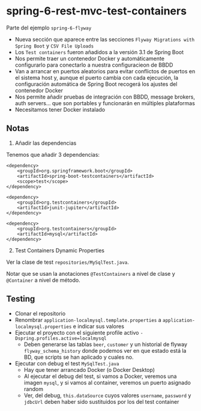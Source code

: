 # spring-6-rest-mvc-test-containers

Parte del ejemplo `spring-6-flyway`

- Nueva sección que aparece entre las secciones `Flyway Migrations with Spring Boot` y `CSV File Uploads`
- Los `Test containers` fueron añadidos a la versión 3.1 de Spring Boot
- Nos permite traer un contenedor Docker y automáticamente configurarlo para conectarlo a nuestra configuracieon de BBDD
- Van a arrancar en puertos aleatorios para evitar conflictos de puertos en el sistema host y, aunque el puerto cambia con cada ejecución, la configuración automática de Spring Boot recogerá los ajustes del contenedor Docker
- Nos permite añadir pruebas de integración con BBDD, message brokers, auth servers... que son portables y funcionarán en múltiples plataformas
- Necesitamos tener Docker instalado

## Notas

1. Añadir las dependencias

Tenemos que añadir 3 dependencias:

```
<dependency>
    <groupId>org.springframework.boot</groupId>
    <artifactId>spring-boot-testcontainers</artifactId>
    <scope>test</scope>
</dependency>

<dependency>
    <groupId>org.testcontainers</groupId>
    <artifactId>junit-jupiter</artifactId>
</dependency>

<dependency>
    <groupId>org.testcontainers</groupId>
    <artifactId>mysql</artifactId>
</dependency>
```
2. Test Containers Dynamic Properties

Ver la clase de test `repositories/MySqlTest.java`.

Notar que se usan la anotaciones `@TestContainers` a nivel de clase y `@Container` a nivel de método.

## Testing

- Clonar el repositorio
- Renombrar `application-localmysql.template.properties` a `application-localmysql.properties` e indicar sus valores
- Ejecutar el proyecto con el siguiente profile activo `-Dspring.profiles.active=localmysql`
  - Deben generarse las tablas `beer`, `customer` y un historial de flyway `flyway_schema_history` donde podemos ver en que estado está la BD, que scripts se han aplicado y cuales no.
- Ejecutar con debug el test `MySqlTest.java`
  - Hay que tener arrancado Docker (o Docker Desktop)
  - Al ejecutar el debug del test, si vamos a Docker, veremos una imagen `mysql`, y si vamos al container, veremos un puerto asignado random
  - Ver, del debug, `this.dataSource` cuyos valores `username`, `password` y `jdbcUrl` deben haber sido sustituidos por los del test container